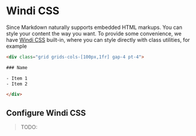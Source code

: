 # Windi CSS

Since Markdown naturally supports embedded HTML markups. You can style your content the way you want. To provide some convenience, we have [Windi CSS](https://github.com/windicss/windicss) built-in, where you can style directly with class utilities, for example

```html
<div class="grid grids-cols-[100px,1fr] gap-4 pt-4">

### Name

- Item 1
- Item 2

</div>
```

## Configure Windi CSS 

> TODO:
